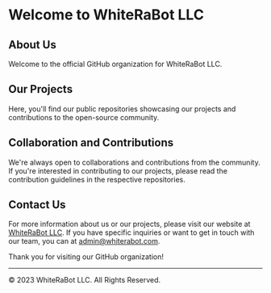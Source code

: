 # Welcome to WhiteRaBot LLC

## About Us
Welcome to the official GitHub organization for WhiteRaBot LLC.

## Our Projects
Here, you'll find our public repositories showcasing our projects and contributions to the open-source community. 

## Collaboration and Contributions
We're always open to collaborations and contributions from the community. If you're interested in contributing to our projects, please read the contribution guidelines in the respective repositories.

## Contact Us
For more information about us or our projects, please visit our website at [WhiteRaBot LLC](https://www.whiterabot.com). If you have specific inquiries or want to get in touch with our team, you can at admin@whiterabot.com.


Thank you for visiting our GitHub organization!

---

© 2023 WhiteRaBot LLC. All Rights Reserved.
